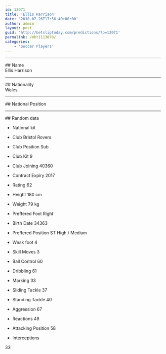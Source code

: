```yaml
---
id: 13071
title: 'Ellis Harrison'
date: '2010-07-26T17:56:40+00:00'
author: admin
layout: post
guid: 'http://betsliptoday.com/predictions/?p=13071'
permalink: /mbt1113070/
categories:
    - 'Soccer Players'
---
```


- - - - - -

\## Name  
 Ellis Harrison

- - - - - -

\## Nationality  
 Wales

- - - - - -

\## National Position

- - - - - -

\## Random data

- National kit
- Club
 Bristol Rovers

- Club Position
 Sub

- Club Kit
 9

- Club Joining
 40360

- Contract Expiry
 2017

- Rating
 62

- Height
 180 cm

- Weight
 79 kg

- Preffered Foot
 Right

- Birth Date
 34363

- Preffered Position
 ST High / Medium

- Weak foot
 4

- Skill Moves
 3

- Ball Control
 60

- Dribbling
 61

- Marking
 33

- Sliding Tackle
 37

- Standing Tackle
 40

- Aggression
 67

- Reactions
 49

- Attacking Position
 58

- Interceptions

 33